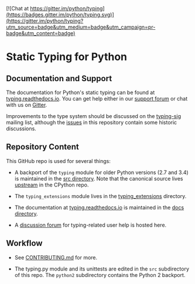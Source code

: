 [![Chat at https://gitter.im/python/typing](https://badges.gitter.im/python/typing.svg)](https://gitter.im/python/typing?utm_source=badge&utm_medium=badge&utm_campaign=pr-badge&utm_content=badge)

Static Typing for Python
========================

Documentation and Support
-------------------------

The documentation for Python's static typing can be found at
[typing.readthedocs.io](https://typing.readthedocs.io/). You can get
help either in our [support forum](https://github.com/python/typing/discussions) or
chat with us on [Gitter](https://gitter.im/python/typing).

Improvements to the type system should be discussed on the
[typing-sig](https://mail.python.org/mailman3/lists/typing-sig.python.org/)
mailing list, although the [issues](https://github.com/python/typing/issues) in this
repository contain some historic discussions.

Repository Content
------------------

This GitHub repo is used for several things:

- A backport of the `typing` module for older Python versions (2.7 and
  3.4) is maintained in the [src directory](./src).
  Note that the canonical source lives
  [upstream](https://github.com/python/cpython/blob/master/Lib/typing.py)
  in the CPython repo.

- The `typing_extensions` module lives in the
  [typing\_extensions](./typing_extensions) directory.

- The documentation at [typing.readthedocs.io](https://typing.readthedocs.io/)
  is maintained in the [docs directory](./docs).

- A [discussion forum](https://github.com/python/typing/discussions) for typing-related user
  help is hosted here.

Workflow
--------

* See [CONTRIBUTING.md](/CONTRIBUTING.md) for more.

* The typing.py module and its unittests are edited in the `src`
  subdirectory of this repo. The `python2` subdirectory contains the
  Python 2 backport.
